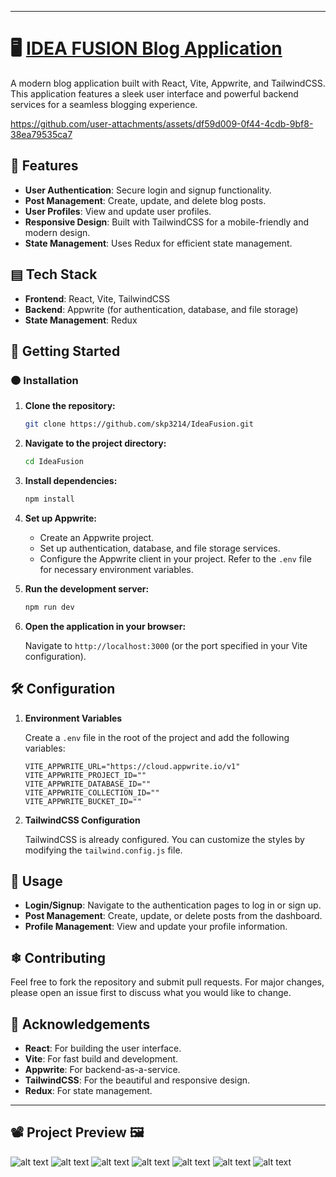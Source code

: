 
---

# 🖥 [IDEA FUSION Blog Application](#project-preview)

A modern blog application built with React, Vite, Appwrite, and TailwindCSS. This application features a sleek user interface and powerful backend services for a seamless blogging experience. 

https://github.com/user-attachments/assets/df59d009-0f44-4cdb-9bf8-38ea79535ca7

## 💎 Features

- **User Authentication**: Secure login and signup functionality.
- **Post Management**: Create, update, and delete blog posts.
- **User Profiles**: View and update user profiles.
- **Responsive Design**: Built with TailwindCSS for a mobile-friendly and modern design.
- **State Management**: Uses Redux for efficient state management.

## ▤ Tech Stack

- **Frontend**: React, Vite, TailwindCSS
- **Backend**: Appwrite (for authentication, database, and file storage)
- **State Management**: Redux

## 👊 Getting Started


### 🟠 Installation

1. **Clone the repository:**

    ```bash
    git clone https://github.com/skp3214/IdeaFusion.git
    ```

2. **Navigate to the project directory:**

    ```bash
    cd IdeaFusion
    ```

3. **Install dependencies:**

    ```bash
    npm install
    ```

4. **Set up Appwrite:**
   - Create an Appwrite project.
   - Set up authentication, database, and file storage services.
   - Configure the Appwrite client in your project. Refer to the `.env` file for necessary environment variables.

5. **Run the development server:**

    ```bash
    npm run dev
    ```

6. **Open the application in your browser:**

    Navigate to `http://localhost:3000` (or the port specified in your Vite configuration).

## 🛠️ Configuration

1. **Environment Variables**

   Create a `.env` file in the root of the project and add the following variables:

    ```env
    VITE_APPWRITE_URL="https://cloud.appwrite.io/v1"
    VITE_APPWRITE_PROJECT_ID=""
    VITE_APPWRITE_DATABASE_ID=""
    VITE_APPWRITE_COLLECTION_ID=""
    VITE_APPWRITE_BUCKET_ID=""
    ```

2. **TailwindCSS Configuration**

   TailwindCSS is already configured. You can customize the styles by modifying the `tailwind.config.js` file.

## 🏹 Usage

- **Login/Signup**: Navigate to the authentication pages to log in or sign up.
- **Post Management**: Create, update, or delete posts from the dashboard.
- **Profile Management**: View and update your profile information.

## ❄ Contributing

Feel free to fork the repository and submit pull requests. For major changes, please open an issue first to discuss what you would like to change.


## 🔭 Acknowledgements

- **React**: For building the user interface.
- **Vite**: For fast build and development.
- **Appwrite**: For backend-as-a-service.
- **TailwindCSS**: For the beautiful and responsive design.
- **Redux**: For state management.

---
## 📽 Project Preview 🖼️
![alt text](image.png)
![alt text](image-1.png)
![alt text](image-2.png)
![alt text](image-3.png)
![alt text](image-4.png)
![alt text](image-5.png)
![alt text](image-6.png)
